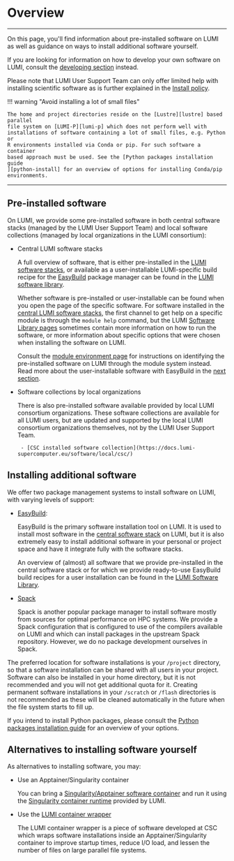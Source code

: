 # Overview

[developing-overview]: ../development/index.md
[lumi-p]: ../storage/parallel-filesystems/lumip.md
[lustre]: ../storage/parallel-filesystems/lustre.md
[python-install]: ./installing/python.md
[easybuild]: ./installing/easybuild.md
[spack]: ./installing/spack.md
[contwrapper]: ../software/installing/container-wrapper.md
[singularity-container]: ../software/containers/singularity.md
[singularity-jobs]: ../runjobs/scheduled-jobs/container-jobs.md
[software-stacks]: ../runjobs/lumi_env/softwarestacks.md
[module-env]: ../runjobs/lumi_env/Lmod_modules.md
[software-library]: https://lumi-supercomputer.github.io/LUMI-EasyBuild-docs
[install-policy]: ./policy.md

---
On this page, you'll find information about pre-installed software on LUMI as well
as guidance on ways to install additional software yourself.

If you are looking for information on how to develop your own software on LUMI,
consult the [developing section][developing-overview] instead.

Please note that LUMI User Support Team can only offer limited help with
installing scientific software as is further explained in the [Install policy][install-policy].

!!! warning "Avoid installing a lot of small files"

    The home and project directories reside on the [Lustre][lustre] based parallel
    file system on [LUMI-P][lumi-p] which does not perform well with
    installations of software containing a lot of small files, e.g. Python or
    R environments installed via Conda or pip. For such software a container
    based approach must be used. See the [Python packages installation guide
    ][python-install] for an overview of options for installing Conda/pip
    environments.

---

## Pre-installed software

On LUMI, we provide some pre-installed software in both central software stacks (managed by the LUMI User Support Team) and local software collections (managed by local organizations in the LUMI consortium):

- Central LUMI software stacks

    A full overview of software, that is either pre-installed in the [LUMI software stacks][software-stacks],
    or available as a user-installable LUMI-specific build recipe for the [EasyBuild][easybuild] package manager can be found in the [LUMI software library][software-library].
    
    Whether software is pre-installed or user-installable can be found when you open the page of the specific software.
    For software installed in the [central LUMI software stacks][software-stacks],
    the first channel to get help on a specific module is through the `module help` command,
    but the LUMI [Software Library pages][software-library] sometimes contain more information
    on how to run the software, or more information about specific options that
    were chosen when installing the software on LUMI.
    
    Consult the [module environment page][module-env] for instructions on identifying the pre-installed software on LUMI through the module system instead.
    Read more about the user-installable software with EasyBuild in the [next section](#installing-additional-software).

- Software collections by local organizations

    There is also pre-installed software available provided by local LUMI
    consortium organizations. These software collections are available for all LUMI
    users, but are updated and supported by the local LUMI consortium organizations
    themselves, not by the LUMI User Support Team.

       - [CSC installed software collection](https://docs.lumi-supercomputer.eu/software/local/csc/)

## Installing additional software

We offer two package management systems to install software on LUMI, with varying levels of support:

- [EasyBuild][easybuild]:

    EasyBuild is the primary software installation tool on LUMI. It is used to install
    most software in the [central software stack][software-stacks] on LUMI, but it
    is also extremely easy to install additional software in your personal or project
    space and have it integrate fully with the software stacks.

    An overview of (almost) all software that we provide pre-installed in the
    central software stack or for which we provide ready-to-use EasyBuild build
    recipes for a user installation can be found in the [LUMI Software
    Library][software-library].

- [Spack][spack]

    Spack is another popular package manager to install software mostly from sources for
    optimal performance on HPC systems. We provide a Spack configuration that is
    configured to use of the compilers available on LUMI and which can install packages
    in the upstream Spack repository. However, we do no package development ourselves in Spack.

The preferred location for software installations is your `/project` directory,
so that a software installation can be shared with all users in your project.
Software can also be installed in your home directory, but it is not recommended
and you will not get additional quota for it. Creating permanent software
installations in your `/scratch` or `/flash` directories is not recommended as
these will be cleaned automatically in the future when the file system starts
to fill up.

If you intend to install Python packages, please consult the [Python packages
installation guide][python-install] for an overview of your options.

## Alternatives to installing software yourself

As alternatives to installing software, you may:

- Use an Apptainer/Singularity container

    You can bring a [Singularity/Apptainer software container][singularity-container]
    and run it using the [Singularity container runtime][singularity-jobs] provided by LUMI.

- Use the [LUMI container wrapper][contwrapper]

    The LUMI container wrapper is a piece of software developed at CSC
    which wraps software installations inside an Apptainer/Singularity container
    to improve startup times, reduce I/O load, and lessen the number of files on
    large parallel file systems.
